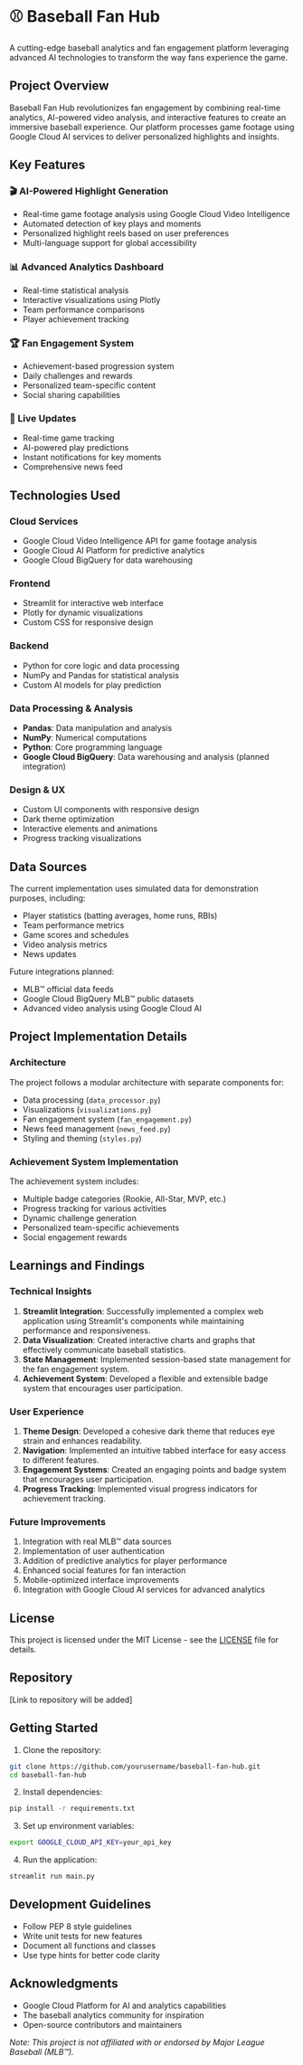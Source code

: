 # ⚾ Baseball Fan Hub

A cutting-edge baseball analytics and fan engagement platform leveraging advanced AI technologies to transform the way fans experience the game.

## Project Overview

Baseball Fan Hub revolutionizes fan engagement by combining real-time analytics, AI-powered video analysis, and interactive features to create an immersive baseball experience. Our platform processes game footage using Google Cloud AI services to deliver personalized highlights and insights.

## Key Features

### 🎬 AI-Powered Highlight Generation
- Real-time game footage analysis using Google Cloud Video Intelligence
- Automated detection of key plays and moments
- Personalized highlight reels based on user preferences
- Multi-language support for global accessibility

### 📊 Advanced Analytics Dashboard
- Real-time statistical analysis
- Interactive visualizations using Plotly
- Team performance comparisons
- Player achievement tracking

### 🏆 Fan Engagement System
- Achievement-based progression system
- Daily challenges and rewards
- Personalized team-specific content
- Social sharing capabilities

### 📱 Live Updates
- Real-time game tracking
- AI-powered play predictions
- Instant notifications for key moments
- Comprehensive news feed


## Technologies Used

### Cloud Services
- Google Cloud Video Intelligence API for game footage analysis
- Google Cloud AI Platform for predictive analytics
- Google Cloud BigQuery for data warehousing

### Frontend
- Streamlit for interactive web interface
- Plotly for dynamic visualizations
- Custom CSS for responsive design

### Backend
- Python for core logic and data processing
- NumPy and Pandas for statistical analysis
- Custom AI models for play prediction

### Data Processing & Analysis
- **Pandas**: Data manipulation and analysis
- **NumPy**: Numerical computations
- **Python**: Core programming language
- **Google Cloud BigQuery**: Data warehousing and analysis (planned integration)

### Design & UX
- Custom UI components with responsive design
- Dark theme optimization
- Interactive elements and animations
- Progress tracking visualizations


## Data Sources
The current implementation uses simulated data for demonstration purposes, including:
- Player statistics (batting averages, home runs, RBIs)
- Team performance metrics
- Game scores and schedules
- Video analysis metrics
- News updates

Future integrations planned:
- MLB™ official data feeds
- Google Cloud BigQuery MLB™ public datasets
- Advanced video analysis using Google Cloud AI

## Project Implementation Details

### Architecture
The project follows a modular architecture with separate components for:
- Data processing (`data_processor.py`)
- Visualizations (`visualizations.py`)
- Fan engagement system (`fan_engagement.py`)
- News feed management (`news_feed.py`)
- Styling and theming (`styles.py`)

### Achievement System Implementation
The achievement system includes:
- Multiple badge categories (Rookie, All-Star, MVP, etc.)
- Progress tracking for various activities
- Dynamic challenge generation
- Personalized team-specific achievements
- Social engagement rewards

## Learnings and Findings

### Technical Insights
1. **Streamlit Integration**: Successfully implemented a complex web application using Streamlit's components while maintaining performance and responsiveness.
2. **Data Visualization**: Created interactive charts and graphs that effectively communicate baseball statistics.
3. **State Management**: Implemented session-based state management for the fan engagement system.
4. **Achievement System**: Developed a flexible and extensible badge system that encourages user participation.

### User Experience
1. **Theme Design**: Developed a cohesive dark theme that reduces eye strain and enhances readability.
2. **Navigation**: Implemented an intuitive tabbed interface for easy access to different features.
3. **Engagement Systems**: Created an engaging points and badge system that encourages user participation.
4. **Progress Tracking**: Implemented visual progress indicators for achievement tracking.

### Future Improvements
1. Integration with real MLB™ data sources
2. Implementation of user authentication
3. Addition of predictive analytics for player performance
4. Enhanced social features for fan interaction
5. Mobile-optimized interface improvements
6. Integration with Google Cloud AI services for advanced analytics

## License

This project is licensed under the MIT License - see the [LICENSE](LICENSE) file for details.

## Repository

[Link to repository will be added]

## Getting Started

1. Clone the repository:
```bash
git clone https://github.com/yourusername/baseball-fan-hub.git
cd baseball-fan-hub
```

2. Install dependencies:
```bash
pip install -r requirements.txt
```

3. Set up environment variables:
```bash
export GOOGLE_CLOUD_API_KEY=your_api_key
```

4. Run the application:
```bash
streamlit run main.py
```

## Development Guidelines

- Follow PEP 8 style guidelines
- Write unit tests for new features
- Document all functions and classes
- Use type hints for better code clarity

## Acknowledgments

- Google Cloud Platform for AI and analytics capabilities
- The baseball analytics community for inspiration
- Open-source contributors and maintainers

*Note: This project is not affiliated with or endorsed by Major League Baseball (MLB™).*